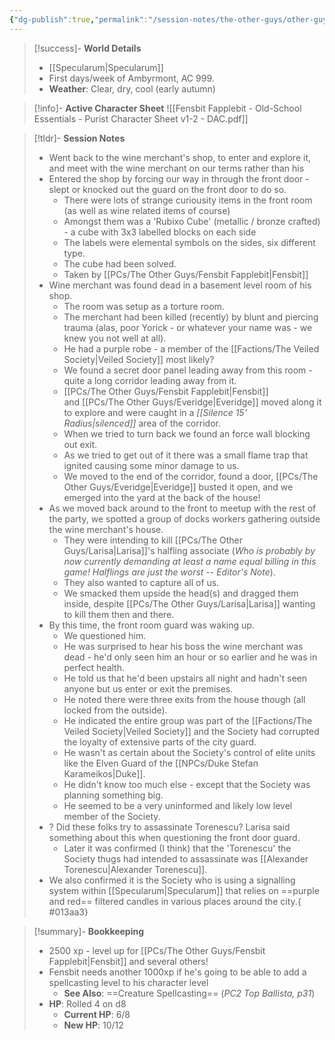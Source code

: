 ```yaml
---
{"dg-publish":true,"permalink":"/session-notes/the-other-guys/other-guys-03-26-2025/","noteIcon":""}
---
```


> [!success]- **World Details**
> - [[Specularum\|Specularum]]
> - First days/week of Ambyrmont, AC 999. 
> - **Weather**: Clear, dry, cool (early autumn)

> [!info]- **Active Character Sheet**
> ![[Fensbit Fapplebit - Old-School Essentials - Purist Character Sheet v1-2 - DAC.pdf]]

> [!tldr]- **Session Notes**
> - Went back to the wine merchant's shop, to enter and explore it, and meet with the wine merchant on our terms rather than his
> - Entered the shop by forcing our way in through the front door - slept or knocked out the guard on the front door to do so.
> 	- There were lots of strange curiousity items in the front room (as well as wine related items of course)
> 	- Amongst them was a 'Rubixo Cube' (metallic / bronze crafted) - a cube with 3x3 labelled blocks on each side
> 	- The labels were elemental symbols on the sides, six different type.
> 	- The cube had been solved.
> 	- Taken by [[PCs/The Other Guys/Fensbit Fapplebit\|Fensbit]]
> - Wine merchant was found dead in a basement level room of his shop.
> 	- The room was setup as a torture room.
> 	- The merchant had been killed (recently) by blunt and piercing trauma (alas, poor Yorick - or whatever your name was - we knew you not well at all).
> 	- He had a purple robe - a member of the [[Factions/The Veiled Society\|Veiled Society]] most likely?
> 	- We found a secret door panel leading away from this room - quite a long corridor leading away from it.
> 	- [[PCs/The Other Guys/Fensbit Fapplebit\|Fensbit]] and [[PCs/The Other Guys/Everidge\|Everidge]] moved along it to explore and were caught in a *[[Silence 15' Radius\|silenced]]* area of the corridor.
> 	- When we tried to turn back we found an force wall blocking out exit.
> 	- As we tried to get out of it there was a small flame trap that ignited causing some minor damage to us.
> 	- We moved to the end of the corridor, found a door, [[PCs/The Other Guys/Everidge\|Everidge]] busted it open, and we emerged into the yard at the back of the house!
> - As we moved back around to the front to meetup with the rest of the party, we spotted a group of docks workers gathering outside the wine merchant's house.
> 	- They were intending to kill [[PCs/The Other Guys/Larisa\|Larisa]]'s halfling associate (*Who is probably by now currently demanding at least a name* *equal billing in this game! Halflings are just the worst -- Editor's Note*).
> 	- They also wanted to capture all of us.
> 	- We smacked them upside the head(s) and dragged them inside, despite [[PCs/The Other Guys/Larisa\|Larisa]] wanting to kill them then and there.
> - By this time, the front room guard was waking up.
> 	- We questioned him.
> 	- He was surprised to hear his boss the wine merchant was dead - he'd only seen him an hour or so earlier and he was in perfect health.
> 	- He told us that he'd been upstairs all night and hadn't seen anyone but us enter or exit the premises.
> 	- He noted there were three exits from the house though (all locked from the outside).
> 	- He indicated the entire group was part of the [[Factions/The Veiled Society\|Veiled Society]] and the Society had corrupted the loyalty of extensive parts of the city guard.
> 	- He wasn't as certain about the Society's control of elite units like the Elven Guard of the [[NPCs/Duke Stefan Karameikos\|Duke]].
> 	- He didn't know too much else - except that the Society was planning something big.
> 	- He seemed to be a very uninformed and likely low level member of the Society.
> - ? Did these folks try to assassinate Torenescu? Larisa said something about this when questioning the front door guard.
> 	- Later it was confirmed (I think) that the 'Torenescu' the Society thugs had intended to assassinate was [[Alexander Torenescu\|Alexander Torenescu]].
> - We also confirmed it is the Society who is using a signalling system within [[Specularum\|Specularum]] that relies on ==purple and red== filtered candles in various places around the city.{ #013aa3}


> [!summary]- **Bookkeeping**
> - 2500 xp - level up for [[PCs/The Other Guys/Fensbit Fapplebit\|Fensbit]] and several others!
> - Fensbit needs another 1000xp if he's going to be able to add a spellcasting level to his character level
> 	- **See Also**: ==Creature Spellcasting== (*PC2 Top Ballista, p31*)
> - **HP**: Rolled 4 on d8
> 	- **Current HP**: 6/8
> 	- **New HP**: 10/12


